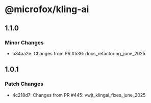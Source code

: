 # @microfox/kling-ai

## 1.1.0

### Minor Changes

- b34aa2e: Changes from PR #536: docs_refactoring_june_2025

## 1.0.1

### Patch Changes

- 4c218d7: Changes from PR #445: vwjt_klingai_fixes_june_2025
